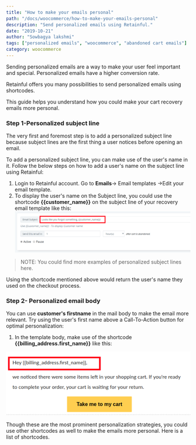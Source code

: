 ```yaml
---
title: "How to make your emails personal"
path: "/docs/woocommerce/how-to-make-your-emails-personal"
description: "Send personalized emails using Retainful."
date: "2019-10-21"
author: "Sowbagya lakshmi"
tags: ["personalized emails", "woocommerce", "abandoned cart emails"]
category: woocommerce
---
```


Sending personalized emails are a way to make your user feel important and special. Personalized emails have a higher conversion rate.

Retainful offers you many possibilities to send personalized emails using shortcodes.

This guide helps you understand how you could make your cart recovery emails more personal.

### Step 1-Personalized subject line

The very first and foremost step is to add a personalized subject line because subject lines are the first thing a user notices before opening an email.

To add a personalized subject line, you can make use of the user's name in it. Follow the below steps on how to add a user's name on the subject line using Retainful:

1. Login to Retainful account. Go to **Emails**-> Email templates ->Edit your email template. 
2. To display the user's name on the Subject line, you could use the shortcode **{{customer_name}}** on the subject line of your recovery email template like this:
![Shortcode on subject line](../../images/docs/how-to-make-email-personal/subjectline-shortcode.png)

> NOTE: You could find more examples of personalized subject lines <link-text url="https://www.retainful.com/blog/13-best-subject-lines-for-abandoned-cart-email-campaigns/#personalized-subject-lines" target="_blank" rel="noopener">here.</link-text>

Using the shortcode mentioned above would return the user's name they used on the checkout process.

### Step 2- Personalized email body

You can use **customer's firstname** in the mail body to make the email more relevant. Try using the user's first name above a Call-To-Action button for optimal personalization:

1. In the template body, make use of the shortcode **{{billing_address.first_name}}** like this:

![Firstname in body](../../images/docs/how-to-make-email-personal/body-shortcode.png)

Though these are the most prominent personalization strategies, you could use other shortcodes as well to make the emails more personal. Here is a <link-text url="https://www.retainful.com/docs/woocommerce/shortcodes-for-reference" target="_blank" rel="noopener">list of shortcodes.</link-text>


